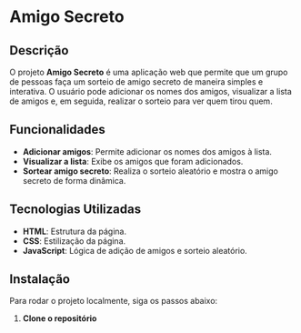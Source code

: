 # Amigo Secreto

## Descrição

O projeto **Amigo Secreto** é uma aplicação web que permite que um grupo de pessoas faça um sorteio de amigo secreto de maneira simples e interativa. O usuário pode adicionar os nomes dos amigos, visualizar a lista de amigos e, em seguida, realizar o sorteio para ver quem tirou quem.

## Funcionalidades

- **Adicionar amigos**: Permite adicionar os nomes dos amigos à lista.
- **Visualizar a lista**: Exibe os amigos que foram adicionados.
- **Sortear amigo secreto**: Realiza o sorteio aleatório e mostra o amigo secreto de forma dinâmica.

## Tecnologias Utilizadas

- **HTML**: Estrutura da página.
- **CSS**: Estilização da página.
- **JavaScript**: Lógica de adição de amigos e sorteio aleatório.

## Instalação

Para rodar o projeto localmente, siga os passos abaixo:

1. **Clone o repositório**


